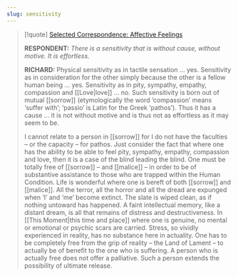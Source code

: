 ```yaml
---
slug: sensitivity
---
```


> [!quote] [Selected Correspondence: Affective Feelings](http://actualfreedom.com.au/richard/selectedcorrespondence/sc-feelings.htm)
>
> **RESPONDENT:** _There is a sensitivity that is without cause, without motive. It is effortless._
>
> **RICHARD:** Physical sensitivity as in tactile sensation ... yes. Sensitivity as in consideration for the other simply because the other is a fellow human being ... yes. Sensitivity as in pity, sympathy, empathy, compassion and [[Love|love]] ... no. Such sensitivity is born out of mutual [[sorrow]] (etymologically the word ‘compassion’ means ‘suffer with’; ‘passio’ is Latin for the Greek ‘pathos’). Thus it has a cause ... it is not without motive and is thus not as effortless as it may seem to be.
>
> I cannot relate to a person in [[sorrow]] for I do not have the faculties – or the capacity – for pathos. Just consider the fact that where one has the ability to be able to feel pity, sympathy, empathy, compassion and love, then it is a case of the blind leading the blind. One must be totally free of [[sorrow]] – and [[malice]] – in order to be of substantive assistance to those who are trapped within the Human Condition. Life is wonderful where one is bereft of both [[sorrow]] and [[malice]]. All the terror, all the horror and all the dread are expunged when ‘I’ and ‘me’ become extinct. The slate is wiped clean, as if nothing untoward has happened. A faint intellectual memory, like a distant dream, is all that remains of distress and destructiveness. In [[This Moment|this time and place]] where one is genuine, no mental or emotional or psychic scars are carried. Stress, so vividly experienced in reality, has no substance here in actuality. One has to be completely free from the grip of reality – the Land of Lament – to actually be of benefit to the one who is suffering. A person who is actually free does not offer a palliative. Such a person extends the possibility of ultimate release.